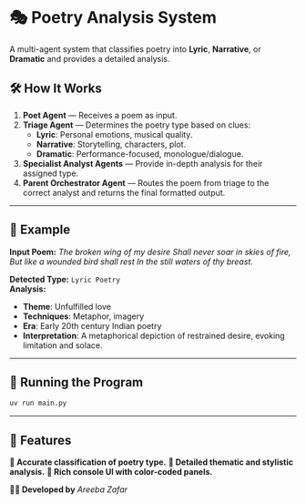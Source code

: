 # 🎭 Poetry Analysis System

A multi-agent system that classifies poetry into **Lyric**, **Narrative**, or **Dramatic** and provides a detailed analysis.

## 🛠 How It Works
1. **Poet Agent** — Receives a poem as input.
2. **Triage Agent** — Determines the poetry type based on clues:
   - **Lyric**: Personal emotions, musical quality.
   - **Narrative**: Storytelling, characters, plot.
   - **Dramatic**: Performance-focused, monologue/dialogue.
3. **Specialist Analyst Agents** — Provide in-depth analysis for their assigned type.
4. **Parent Orchestrator Agent** — Routes the poem from triage to the correct analyst and returns the final formatted output.

---

## 📜 Example
**Input Poem:**
*The broken wing of my desire*
*Shall never soar in skies of fire,*
*But like a wounded bird shall rest*
*In the still waters of thy breast.*


**Detected Type:** `Lyric Poetry`  
**Analysis:**  
- **Theme**: Unfulfilled love  
- **Techniques**: Metaphor, imagery  
- **Era**: Early 20th century Indian poetry  
- **Interpretation**: A metaphorical depiction of restrained desire, evoking limitation and solace.

---

## 🚀 Running the Program
```bash
uv run main.py
```
---

## 📌 Features

**🎯 Accurate classification of poetry type.**
**🧠 Detailed thematic and stylistic analysis.**
**🎨 Rich console UI with color-coded panels.**

**👨‍💻 Developed by** *Areeba Zafar*